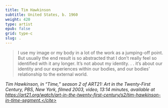 ```yaml
---
title: Tim Hawkinson
subtitle: United States, b. 1960
weight: 420
type: artist
epub: false
grid: type-c
slug: .
---
```

> I use my image or my body in a lot of the work as a jumping-off point. But usually the end result is so abstracted that I don’t really feel so identified with it any longer. It’s not about my identity. . . it’s about our identity and our experiences within our bodies, and our bodies’ relationship to the external world.

<cite>Tim Hawkinson, in “Time,” season 2 of *ART21: Art in the Twenty-First Century*, PBS, New York, filmed 2003, video, 13:14 minutes, available at https://art21.org/watch/art-in-the-twenty-first-century/s2/tim-hawkinson-in-time-segment.</cite>

